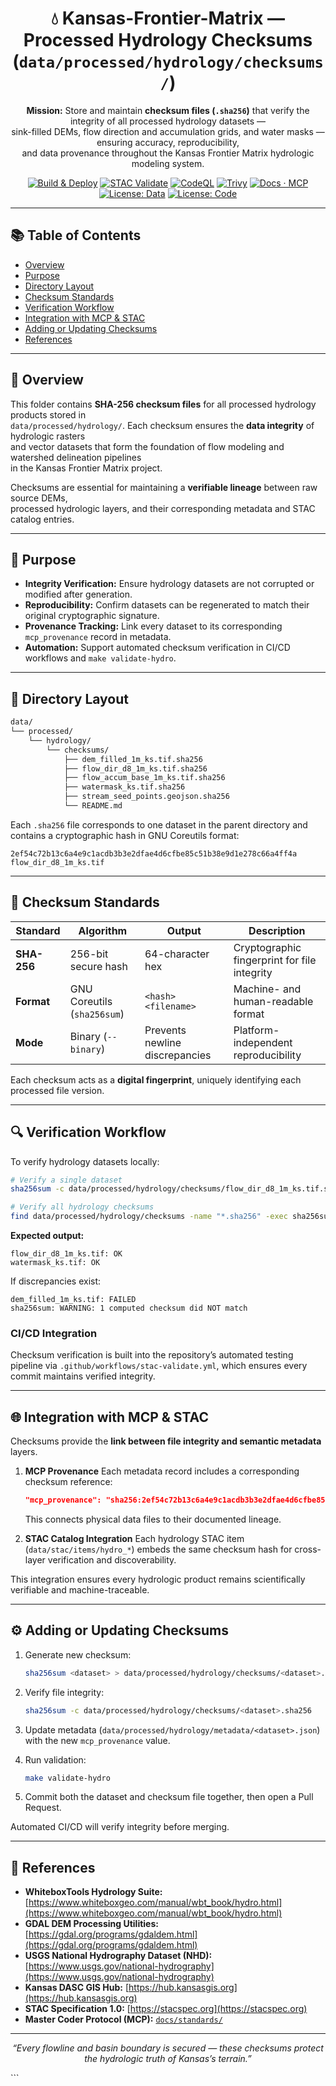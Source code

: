 <div align="center">

# 💧 Kansas-Frontier-Matrix — Processed Hydrology Checksums (`data/processed/hydrology/checksums/`)

**Mission:** Store and maintain **checksum files (`.sha256`)** that verify the integrity of all processed hydrology datasets —  
sink-filled DEMs, flow direction and accumulation grids, and water masks — ensuring accuracy, reproducibility,  
and data provenance throughout the Kansas Frontier Matrix hydrologic modeling system.

[![Build & Deploy](https://github.com/bartytime4life/Kansas-Frontier-Matrix/actions/workflows/site.yml/badge.svg)](../../../../.github/workflows/site.yml)
[![STAC Validate](https://github.com/bartytime4life/Kansas-Frontier-Matrix/actions/workflows/stac-validate.yml/badge.svg)](../../../../.github/workflows/stac-validate.yml)
[![CodeQL](https://github.com/bartytime4life/Kansas-Frontier-Matrix/actions/workflows/codeql.yml/badge.svg)](../../../../.github/workflows/codeql.yml)
[![Trivy](https://github.com/bartytime4life/Kansas-Frontier-Matrix/actions/workflows/trivy.yml/badge.svg)](../../../../.github/workflows/trivy.yml)
[![Docs · MCP](https://img.shields.io/badge/Docs-MCP-blue)](../../../../docs/)
[![License: Data](https://img.shields.io/badge/License-CC--BY%204.0-green)](../../../../LICENSE)
[![License: Code](https://img.shields.io/badge/License-MIT-yellow)](../../../../LICENSE)

</div>

---

## 📚 Table of Contents
- [Overview](#overview)
- [Purpose](#purpose)
- [Directory Layout](#directory-layout)
- [Checksum Standards](#checksum-standards)
- [Verification Workflow](#verification-workflow)
- [Integration with MCP & STAC](#integration-with-mcp--stac)
- [Adding or Updating Checksums](#adding-or-updating-checksums)
- [References](#references)

---

## 🧠 Overview

This folder contains **SHA-256 checksum files** for all processed hydrology products stored in  
`data/processed/hydrology/`. Each checksum ensures the **data integrity** of hydrologic rasters  
and vector datasets that form the foundation of flow modeling and watershed delineation pipelines  
in the Kansas Frontier Matrix project.

Checksums are essential for maintaining a **verifiable lineage** between raw source DEMs,  
processed hydrologic layers, and their corresponding metadata and STAC catalog entries.

---

## 🎯 Purpose

- **Integrity Verification:** Ensure hydrology datasets are not corrupted or modified after generation.  
- **Reproducibility:** Confirm datasets can be regenerated to match their original cryptographic signature.  
- **Provenance Tracking:** Link every dataset to its corresponding `mcp_provenance` record in metadata.  
- **Automation:** Support automated checksum verification in CI/CD workflows and `make validate-hydro`.  

---

## 🧱 Directory Layout

```bash
data/
└── processed/
    └── hydrology/
        └── checksums/
            ├── dem_filled_1m_ks.tif.sha256
            ├── flow_dir_d8_1m_ks.tif.sha256
            ├── flow_accum_base_1m_ks.tif.sha256
            ├── watermask_ks.tif.sha256
            ├── stream_seed_points.geojson.sha256
            └── README.md
````

Each `.sha256` file corresponds to one dataset in the parent directory and contains a
cryptographic hash in GNU Coreutils format:

```text
2ef54c72b13c6a4e9c1acdb3b3e2dfae4d6cfbe85c51b38e9d1e278c66a4ff4a  flow_dir_d8_1m_ks.tif
```

---

## 🧩 Checksum Standards

| Standard    | Algorithm                   | Output                         | Description                                  |
| ----------- | --------------------------- | ------------------------------ | -------------------------------------------- |
| **SHA-256** | 256-bit secure hash         | 64-character hex               | Cryptographic fingerprint for file integrity |
| **Format**  | GNU Coreutils (`sha256sum`) | `<hash>  <filename>`           | Machine- and human-readable format           |
| **Mode**    | Binary (`--binary`)         | Prevents newline discrepancies | Platform-independent reproducibility         |

Each checksum acts as a **digital fingerprint**, uniquely identifying each processed file version.

---

## 🔍 Verification Workflow

To verify hydrology datasets locally:

```bash
# Verify a single dataset
sha256sum -c data/processed/hydrology/checksums/flow_dir_d8_1m_ks.tif.sha256

# Verify all hydrology checksums
find data/processed/hydrology/checksums -name "*.sha256" -exec sha256sum -c {} \;
```

**Expected output:**

```
flow_dir_d8_1m_ks.tif: OK
watermask_ks.tif: OK
```

If discrepancies exist:

```
dem_filled_1m_ks.tif: FAILED
sha256sum: WARNING: 1 computed checksum did NOT match
```

### CI/CD Integration

Checksum verification is built into the repository’s automated testing pipeline via
`.github/workflows/stac-validate.yml`, which ensures every commit maintains verified integrity.

---

## 🌐 Integration with MCP & STAC

Checksums provide the **link between file integrity and semantic metadata** layers.

1. **MCP Provenance**
   Each metadata record includes a corresponding checksum reference:

   ```json
   "mcp_provenance": "sha256:2ef54c72b13c6a4e9c1acdb3b3e2dfae4d6cfbe85c51b38e9d1e278c66a4ff4a"
   ```

   This connects physical data files to their documented lineage.

2. **STAC Catalog Integration**
   Each hydrology STAC item (`data/stac/items/hydro_*`) embeds the same checksum hash
   for cross-layer verification and discoverability.

This integration ensures every hydrologic product remains scientifically verifiable and machine-traceable.

---

## ⚙️ Adding or Updating Checksums

1. Generate new checksum:

   ```bash
   sha256sum <dataset> > data/processed/hydrology/checksums/<dataset>.sha256
   ```
2. Verify file integrity:

   ```bash
   sha256sum -c data/processed/hydrology/checksums/<dataset>.sha256
   ```
3. Update metadata (`data/processed/hydrology/metadata/<dataset>.json`)
   with the new `mcp_provenance` value.
4. Run validation:

   ```bash
   make validate-hydro
   ```
5. Commit both the dataset and checksum file together, then open a Pull Request.

Automated CI/CD will verify integrity before merging.

---

## 📖 References

* **WhiteboxTools Hydrology Suite:** [https://www.whiteboxgeo.com/manual/wbt_book/hydro.html](https://www.whiteboxgeo.com/manual/wbt_book/hydro.html)
* **GDAL DEM Processing Utilities:** [https://gdal.org/programs/gdaldem.html](https://gdal.org/programs/gdaldem.html)
* **USGS National Hydrography Dataset (NHD):** [https://www.usgs.gov/national-hydrography](https://www.usgs.gov/national-hydrography)
* **Kansas DASC GIS Hub:** [https://hub.kansasgis.org](https://hub.kansasgis.org)
* **STAC Specification 1.0:** [https://stacspec.org](https://stacspec.org)
* **Master Coder Protocol (MCP):** [`docs/standards/`](../../../../docs/standards/)

---

<div align="center">

*“Every flowline and basin boundary is secured — these checksums protect the hydrologic truth of Kansas’s terrain.”*

</div>
```


